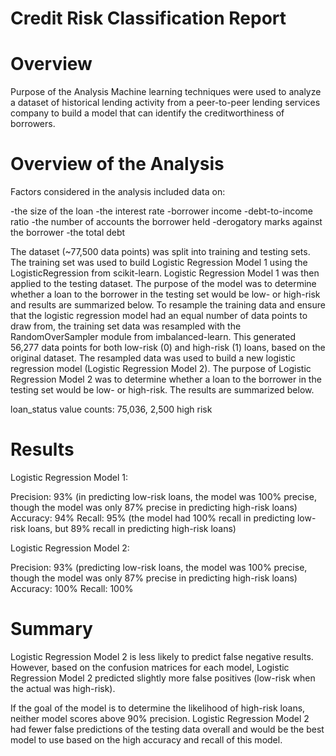 # Credit Risk Classification Report 

# Overview

Purpose of the Analysis
Machine learning techniques were used to analyze a dataset of historical lending  activity from a peer-to-peer lending services company 
to build a model that can identify the creditworthiness of borrowers.

# Overview of the Analysis
Factors considered in the analysis included data on:

-the size of the loan
-the interest rate
-borrower income
-debt-to-income ratio
-the number of accounts the borrower held
-derogatory marks against the borrower
-the total debt

The dataset (~77,500 data points) was split into training and testing sets. The training set was used to build Logistic Regression Model 1 using the LogisticRegression from scikit-learn. Logistic Regression Model 1 was then applied to the testing dataset. The purpose of the model was to determine whether a loan to the borrower in the testing set would be low- or high-risk and results are summarized below.
To resample the training data and ensure that the logistic regression model had an equal number of data points to draw from, the training set data was resampled with the RandomOverSampler module from imbalanced-learn. This generated 56,277 data points for both low-risk (0) and high-risk (1) loans, based on the original dataset.
The resampled data was used to build a new logistic regression model (Logistic Regression Model 2). The purpose of Logistic Regression Model 2 was to determine whether a loan to the borrower in the testing set would be low- or high-risk. The results are summarized below.

loan_status value counts: 75,036, 2,500 high risk
# Results

Logistic Regression Model 1:

Precision: 93% (in predicting low-risk loans, the model was 100% precise, though the model was only 87% precise in predicting high-risk loans)
Accuracy: 94%
Recall: 95% (the model had 100% recall in predicting low-risk loans, but 89% recall in predicting high-risk loans)

Logistic Regression Model 2:

Precision: 93% (predicting low-risk loans, the model was 100% precise, though the model was only 87% precise in predicting high-risk loans)
Accuracy: 100%
Recall: 100%

# Summary
Logistic Regression Model 2 is less likely to predict false negative results. 
However, based on the confusion matrices for each model, Logistic Regression Model 2 predicted slightly more false positives (low-risk when the actual was high-risk).

If the goal of the model is to determine the likelihood of high-risk loans, neither model scores above 90% precision. Logistic Regression Model 2 had fewer false predictions of the testing data overall and would be the best model to use based on the high accuracy and recall of this model.
